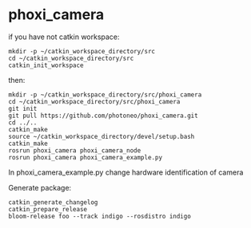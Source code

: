 # phoxi_camera
if you have not catkin workspace:
```
mkdir -p ~/catkin_workspace_directory/src
cd ~/catkin_workspace_directory/src
catkin_init_workspace
```
then:
```
mkdir -p ~/catkin_workspace_directory/src/phoxi_camera
cd ~/catkin_workspace_directory/src/phoxi_camera
git init
git pull https://github.com/photoneo/phoxi_camera.git
cd ../..
catkin_make
source ~/catkin_workspace_directory/devel/setup.bash
catkin_make
rosrun phoxi_camera phoxi_camera_node
rosrun phoxi_camera phoxi_camera_example.py
```
In phoxi_camera_example.py change hardware identification of camera

Generate package:
```
catkin_generate_changelog
catkin_prepare_release
bloom-release foo --track indigo --rosdistro indigo
```
